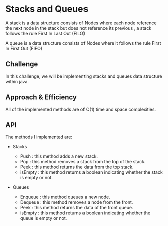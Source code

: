 # Stacks and Queues

<!-- Short summary or background information -->

A stack is a data structure consists of Nodes where each node reference the next node in the stack but does not reference its previous , a stack follows the rule First In Last Out (FILO)

A queue is a data structure consists of Nodes where it follows the rule First In First Out (FIFO)

## Challenge

<!-- Description of the challenge -->

In this challenge, we will be implementing stacks and queues data structure within java.

## Approach & Efficiency

<!-- What approach did you take? Why? What is the Big O space/time for this approach? -->

All of the implemented methods are of O(1) time and space complexities.

## API

<!-- Description of each method publicly available to your Stack and Queue-->

The methods I implemented are:

- Stacks

  - Push : this method adds a new stack.
  - Pop : this method removes a stack from the top of the stack.
  - Peek : this method returns the data from the top stack.
  - isEmpty : this method returns a boolean indicating whether the stack is empty or not.

- Queues

  - Enqueue : this method queues a new node.
  - Dequeue : this method removes a node from the front.
  - Peek : this method returns the data of the front queue.
  - isEmpty : this method returns a boolean indicating whether the queue is empty or not.
